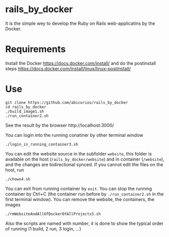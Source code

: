 # rails_by_docker
It is the simple wey to develop the Ruby on Rails web-applicatins by the Docker.
# Requirements
Install the Docker https://docs.docker.com/install/
and do the postinstall steps https://docs.docker.com/install/linux/linux-postinstall/
# Use
```
git clone https://github.com/abicorios/rails_by_docker
cd rails_by_docker
./build_image1.sh
./run_container2.sh
```
See the result by the browser http://localhost:3000/

You can login into the running conatiner by other terminal window 
```
./login_in_running_container3.sh
```
You can edit the website source in the subfolder `website`, this folder is available on the host (`rails_by_docker/website`) and in container (`/website`), and the changes are bidirectional synced. If you cannot edit the files on the host, run
```
./chown4.sh
```
You can exit from running container by `exit`.
You can stop the running container by Ctrl+C (the container run before by `./run_container2.sh` in the first terminal window).
You can remove the website, the containers, the images
```
./rmWebsiteAndAllOfDockerOfAllProjects5.sh
```
Also the scripts are named with number, it is done to show the typical order of running (1 build, 2 run, 3 login, ...)
